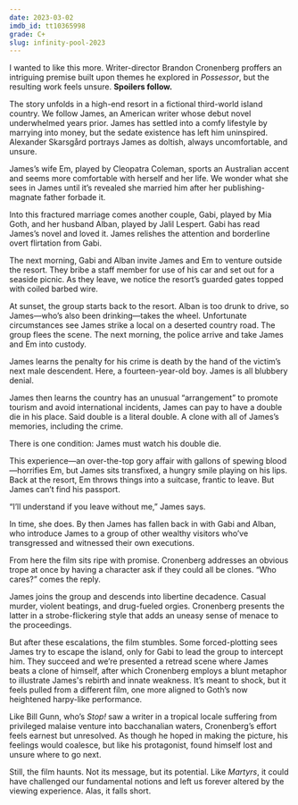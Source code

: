```yaml
---
date: 2023-03-02
imdb_id: tt10365998
grade: C+
slug: infinity-pool-2023
---
```


I wanted to like this more. Writer-director Brandon Cronenberg proffers an intriguing premise built upon themes he explored in <span data-imdb-id="tt5918982">_Possessor_</span>, but the resulting work feels unsure. **Spoilers follow.**

<!-- end -->

The story unfolds in a high-end resort in a fictional third-world island country. We follow James, an American writer whose debut novel underwhelmed years prior. James has settled into a comfy lifestyle by marrying into money, but the sedate existence has left him uninspired. Alexander Skarsgård portrays James as doltish, always uncomfortable, and unsure.

James’s wife Em, played by Cleopatra Coleman, sports an Australian accent and seems more comfortable with herself and her life. We wonder what she sees in James until it’s revealed she married him after her publishing-magnate father forbade it.

Into this fractured marriage comes another couple, Gabi, played by Mia Goth, and her husband Alban, played by Jalil Lespert. Gabi has read James’s novel and loved it. James relishes the attention and borderline overt flirtation from Gabi.

The next morning, Gabi and Alban invite James and Em to venture outside the resort. They bribe a staff member for use of his car and set out for a seaside picnic. As they leave, we notice the resort’s guarded gates topped with coiled barbed wire.

At sunset, the group starts back to the resort. Alban is too drunk to drive, so James—who’s also been drinking—takes the wheel. Unfortunate circumstances see James strike a local on a deserted country road. The group flees the scene. The next morning, the police arrive and take James and Em into custody.

James learns the penalty for his crime is death by the hand of the victim’s next male descendent. Here, a fourteen-year-old boy. James is all blubbery denial.

James then learns the country has an unusual “arrangement” to promote tourism and avoid international incidents, James can pay to have a double die in his place. Said double is a literal double. A clone with all of James’s memories, including the crime.

There is one condition: James must watch his double die.

This experience—an over-the-top gory affair with gallons of spewing blood—horrifies Em, but James sits transfixed, a hungry smile playing on his lips. Back at the resort, Em throws things into a suitcase, frantic to leave. But James can’t find his passport.

“I’ll understand if you leave without me,” James says.

In time, she does. By then James has fallen back in with Gabi and Alban, who introduce James to a group of other wealthy visitors who’ve transgressed and witnessed their own executions.

From here the film sits ripe with promise. Cronenberg addresses an obvious trope at once by having a character ask if they could all be clones. “Who cares?” comes the reply.

James joins the group and descends into libertine decadence. Casual murder, violent beatings, and drug-fueled orgies. Cronenberg presents the latter in a strobe-flickering style that adds an uneasy sense of menace to the proceedings.

But after these escalations, the film stumbles. Some forced-plotting sees James try to escape the island, only for Gabi to lead the group to intercept him. They succeed and we’re presented a retread scene where James beats a clone of himself, after which Cronenberg employs a blunt metaphor to illustrate James's rebirth and innate weakness. It’s meant to shock, but it feels pulled from a different film, one more aligned to Goth’s now heightened harpy-like performance.

Like Bill Gunn, who’s <span data-imdb-id="tt0174244">_Stop!_</span> saw a writer in a tropical locale suffering from privileged malaise venture into bacchanalian waters, Cronenberg’s effort feels earnest but unresolved. As though he hoped in making the picture, his feelings would coalesce, but like his protagonist, found himself lost and unsure where to go next.

Still, the film haunts. Not its message, but its potential. Like <span data-imdb-id="tt1029234">_Martyrs_</span>, it could have challenged our fundamental notions and left us forever altered by the viewing experience. Alas, it falls short.
